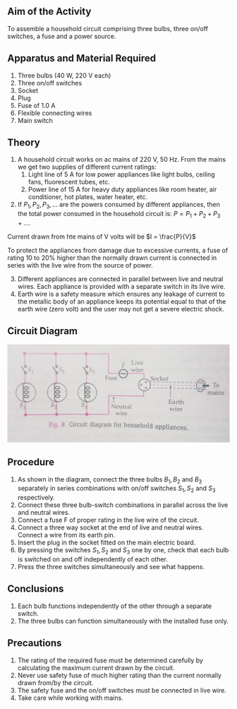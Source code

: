 ## Aim of the Activity 
To assemble a household circuit comprising three bulbs, three on/off switches, a fuse and a power source. 

## Apparatus and Material Required 
1. Three bulbs (40 W, 220 V each)
2. Three on/off switches 
3. Socket
4. Plug
5. Fuse of 1.0 A 
6. Flexible connecting wires 
7. Main switch 

## Theory 
1. A household circuit works on ac mains of 220 V, 50 Hz. From the mains we get two supplies of different current ratings: 
    1. Light line of 5 A for low power appliances like light bulbs, ceiling fans, fluorescent tubes, etc.
    2. Power line of 15 A for heavy duty appliances like room heater, air conditioner, hot plates, water heater, etc. 
2. If $P_1, P_2, P_3, ...$ are the powers consumed by different appliances, then the total power consumed in the household circuit is: $P = P_1 + P_2 + P_3 + ....$

Current drawn from hte mains of V volts will be $I = \frac{P}{V}$

To protect the appliances from damage due to excessive currents, a fuse of rating 10 to 20% higher than the normally drawn current is connected in series with the live wire from the source of power. 

3. Different appliances are connected in parallel between live and neutral wires. Each appliance is provided with a separate switch in its live wire. 
4. Earth wire is a safety measure which ensures any leakage of current to the metallic body of an appliance keeps its potential equal to that of the earth wire (zero volt) and the user may not get a severe electric shock. 

## Circuit Diagram 
![diagram](./img/1-diagram.jpg) 

## Procedure 
1. As shown in the diagram, connect the three bulbs $B_1, B_2$ and $B_3$ separately in series combinations with on/off switches $S_1, S_2$ and $S_3$ respectively. 
2. Connect these three bulb-switch combinations in parallel across the live and neutral wires. 
3. Connect a fuse F of proper rating in the live wire of the circuit. 
4. Connect a three way socket at the end of live and neutral wires. Connect a wire from its earth pin.
5. Insert the plug in the socket fitted on the main electric board. 
6. By pressing the switches $S_1, S_2$ and $S_3$ one by one, check that each bulb is switched on and off independently of each other. 
7. Press the three switches simultaneously and see what happens. 

## Conclusions 
1. Each bulb functions independently of the other through a separate switch. 
2. The three bulbs can function simultaneously with the installed fuse only. 

## Precautions 
1. The rating of the required fuse must be determined carefully by calculating the maximum current drawn by the circuit. 
2. Never use safety fuse of much higher rating than the current normally drawn from/by the circuit.
3. The safety fuse and the on/off switches must be connected in live wire. 
4. Take care while working with mains. 